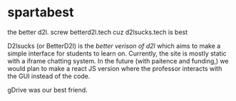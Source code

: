 # spartabest
the better d2l. screw betterd2l.tech cuz d2lsucks.tech is best



D2lsucks (or BetterD2l) is the *better verison of d2l* which aims to make a simple interface for students to learn on. 
Currently, the site is mostly static with a iframe chatting system. In the future (with paitence and funding,) we would plan
to make a react JS version where the professor interacts with the GUI instead of the code. 

gDrive was our best friend.
